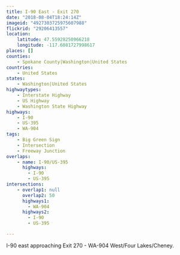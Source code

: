 ```yaml
---
title: I-90 East - Exit 270
date: "2018-08-04T18:24:14Z"
imageid: "4927303725975607988"
flickrid: "29206413557"
location:
    latitude: 47.55928250966218
    longitude: -117.6081727998617
places: []
counties:
    - Spokane County|Washington|United States
countries:
    - United States
states:
    - Washington|United States
highwaytypes:
    - Interstate Highway
    - US Highway
    - Washington State Highway
highways:
    - I-90
    - US-395
    - WA-904
tags:
    - Big Green Sign
    - Intersection
    - Freeway Junction
overlaps:
    - name: I-90/US-395
      highways:
        - I-90
        - US-395
intersections:
    - overlap1: null
      overlap2: 50
      highways1:
        - WA-904
      highways2:
        - I-90
        - US-395

---
```

I-90 east approaching Exit 270 - WA-904 West/Four Lakes/Cheney.
